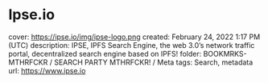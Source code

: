 # Ipse.io

cover: https://ipse.io/img/ipse-logo.png
created: February 24, 2022 1:17 PM (UTC)
description: IPSE, IPFS Search Engine, the web 3.0’s network traffic portal, decentralized search engine based on IPFS!
folder: BOOKMRKS-MTHRFCKR / SEARCH PARTY MTHRFCKR! / Meta
tags: Search, metadata
url: https://www.ipse.io